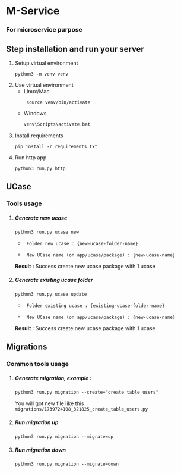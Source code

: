 # M-Service
### For microservice purpose
## Step installation and run your server 
1. Setup virtual environment
    ```shell
    python3 -m venv venv
    ```
2. Use virtual environment
   - Linux/Mac
      ```shell
       source venv/bin/activate
      ```
   - Windows
      ```bash
      venv\Scripts\activate.bat
      ```
3. Install requirements
   ```shell
   pip install -r requirements.txt
   ```
4. Run http app
    ```shell
    python3 run.py http
    ```

## UCase
### Tools usage
1. ##### Generate new ucase
    ```shell
    python3 run.py ucase new
    ```
    - ```
       Folder new ucase : {new-ucase-folder-name}
      ```
    - ```
       New UCase name (on app/ucase/package) : {new-ucase-name}
      ```
    **Result :** Success create new ucase package with 1 ucase
1. ##### Generate existing ucase folder
    ```shell
    python3 run.py ucase update
    ```
    - ```
       Folder existing ucase : {existing-ucase-folder-name}
      ```
    - ```
       New UCase name (on app/ucase/package) : {new-ucase-name}
      ```
    **Result :** Success create new ucase package with 1 ucase

## Migrations
### Common tools usage 
1. ##### Generate migration, example :
    ```shel
    python3 run.py migration --create="create table users"
    ```
   You will got new file like this `migrations/1739724108_321825_create_table_users.py`
2. ##### Run migration up
    ```shel
    python3 run.py migration --migrate=up
    ```
3. ##### Run migration down
    ```shel
    python3 run.py migration --migrate=down
    ```